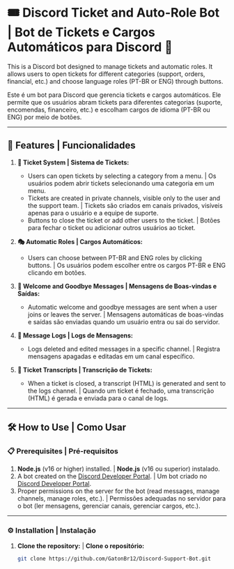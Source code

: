 # 🎟️ Discord Ticket and Auto-Role Bot | Bot de Tickets e Cargos Automáticos para Discord 🤖

This is a Discord bot designed to manage tickets and automatic roles. It allows users to open tickets for different categories (support, orders, financial, etc.) and choose language roles (PT-BR or ENG) through buttons.

Este é um bot para Discord que gerencia tickets e cargos automáticos. Ele permite que os usuários abram tickets para diferentes categorias (suporte, encomendas, financeiro, etc.) e escolham cargos de idioma (PT-BR ou ENG) por meio de botões.

---

## 🚀 Features | Funcionalidades

1. **🎫 Ticket System | Sistema de Tickets:**
   - Users can open tickets by selecting a category from a menu. | Os usuários podem abrir tickets selecionando uma categoria em um menu.
   - Tickets are created in private channels, visible only to the user and the support team. | Tickets são criados em canais privados, visíveis apenas para o usuário e a equipe de suporte.
   - Buttons to close the ticket or add other users to the ticket. | Botões para fechar o ticket ou adicionar outros usuários ao ticket.

2. **🎭 Automatic Roles | Cargos Automáticos:**
   - Users can choose between PT-BR and ENG roles by clicking buttons. | Os usuários podem escolher entre os cargos PT-BR e ENG clicando em botões.

3. **👋 Welcome and Goodbye Messages | Mensagens de Boas-vindas e Saídas:**
   - Automatic welcome and goodbye messages are sent when a user joins or leaves the server. | Mensagens automáticas de boas-vindas e saídas são enviadas quando um usuário entra ou sai do servidor.

4. **📜 Message Logs | Logs de Mensagens:**
   - Logs deleted and edited messages in a specific channel. | Registra mensagens apagadas e editadas em um canal específico.

5. **📁 Ticket Transcripts | Transcrição de Tickets:**
   - When a ticket is closed, a transcript (HTML) is generated and sent to the logs channel. | Quando um ticket é fechado, uma transcrição (HTML) é gerada e enviada para o canal de logs.

---

## 🛠️ How to Use | Como Usar

### 📋 Prerequisites | Pré-requisitos

1. **Node.js** (v16 or higher) installed. | **Node.js** (v16 ou superior) instalado.
2. A bot created on the [Discord Developer Portal](https://discord.com/developers/applications). | Um bot criado no [Discord Developer Portal](https://discord.com/developers/applications).
3. Proper permissions on the server for the bot (read messages, manage channels, manage roles, etc.). | Permissões adequadas no servidor para o bot (ler mensagens, gerenciar canais, gerenciar cargos, etc.).

---

### ⚙️ Installation | Instalação

1. **Clone the repository:** | **Clone o repositório:**
   ```bash
   git clone https://github.com/GatonBr12/Discord-Support-Bot.git

